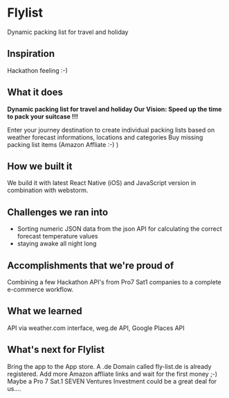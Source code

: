 # Flylist
Dynamic packing list for travel and holiday

## Inspiration
Hackathon feeling :-)

## What it does
**Dynamic packing list for travel and holiday
Our Vision: Speed up the time to pack your suitcase !!!**

Enter your journey destination to create individual packing lists based on weather forecast informations, locations and categories
Buy missing packing list items (Amazon Affliate :-) )

## How we built it
We build it with latest React Native (iOS) and JavaScript version in combination with webstorm. 

## Challenges we ran into
- Sorting numeric JSON data from the json API for calculating the correct forecast temperature values
- staying awake all night long

## Accomplishments that we're proud of
Combining a few Hackathon API's from Pro7 Sat1 companies to a complete e-commerce workflow.

## What we learned
API via weather.com interface, weg.de API, Google Places API

## What's next for Flylist
Bring the app to the App store. A .de Domain called fly-list.de is already registered.
Add more Amazon affliate links and wait for the first money ;-)
Maybe a Pro 7 Sat.1 SEVEN Ventures Investment could be a great deal for us....

